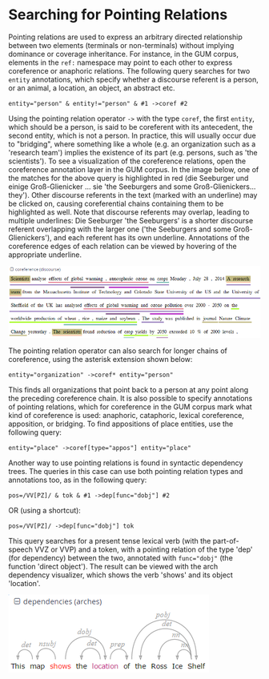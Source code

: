 # Searching for Pointing Relations

Pointing relations are used to express an arbitrary directed
relationship between two elements (terminals or non-terminals) without
implying dominance or coverage inheritance. For instance, in the GUM
corpus, elements in the `ref:` namespace may point to each other to
express coreference or anaphoric relations. The following query searches
for two `entity` annotations, which specify whether a discourse referent
is a person, or an animal, a location, an object, an abstract etc.

```
entity="person" & entity!="person" & #1 ->coref #2
```

Using the pointing relation operator `->` with the type `coref`, the
first `entity`, which should be a person, is said to be coreferent with
its antecedent, the second entity, which is not a person. In practice,
this will usually occur due to "bridging", where something like a whole
(e.g. an organization such as a 'research team') implies the existence
of its part (e.g. persons, such as 'the scientists'). To see a
visualization of the coreference relations, open the coreference
annotation layer in the GUM corpus. In the image below, one of the
matches for the above query is highlighted in red (die Seeburger und
einige Groß-Glienicker ... sie 'the Seeburgers and some
Groß-Glienickers... they'). Other discourse referents in the text
(marked with an underline) may be clicked on, causing coreferential
chains containing them to be highlighted as well. Note that discourse
referents may overlap, leading to multiple underlines: Die Seeburger
'the Seeburgers' is a shorter discourse referent overlapping with the
larger one ('the Seeburgers and some Groß-Glienickers'), and each
referent has its own underline. Annotations of the coreference edges of
each relation can be viewed by hovering of the appropriate underline.

![](images/coref.png)

The pointing relation operator can also search for longer chains of
coreference, using the asterisk extension shown below:
```
entity="organization" ->coref* entity="person"
```

This finds all organizations that point back to a person at any point
along the preceding coreference chain. It is also possible to specify
annotations of pointing relations, which for coreference in the GUM
corpus mark what kind of coreference is used: anaphoric, cataphoric,
lexical coreference, apposition, or bridging. To find appositions of
place entities, use the following query:
```
entity="place" ->coref[type="appos"] entity="place"
```

Another way to use pointing relations is found in syntactic dependency
trees. The queries in this case can use both pointing relation types and
annotations too, as in the following query:
```
pos=/VV[PZ]/ & tok & #1 ->dep[func="dobj"] #2
```
OR (using a shortcut):
```
pos=/VV[PZ]/ ->dep[func="dobj"] tok
```

This query searches for a present tense lexical verb (with the
part-of-speech VVZ or VVP) and a token, with a pointing relation of the
type 'dep' (for dependency) between the two, annotated with
`func="dobj"` (the function 'direct object'). The result can be viewed
with the arch dependency visualizer, which shows the verb 'shows' and
its object 'location'.

![](images/dep_vis.png)
